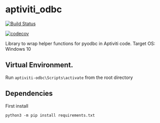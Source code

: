 # aptiviti_odbc

[![Build Status](https://travis-ci.com/aptiviti/aptiviti-odbc.svg?token=E9uUgMdmk5vs1dqfAzaP&branch=master)](https://travis-ci.com/aptiviti/aptiviti-odbc)

[![codecov](https://codecov.io/gh/aptiviti/aptiviti-odbc/branch/master/graph/badge.svg?token=UFVsUnyfTG)](https://codecov.io/gh/aptiviti/aptiviti-odbc)

Library to wrap helper functions for pyodbc in Aptiviti code. Target OS: Windows 10

## Virtual Environment.

Run `aptiviti-odbc\Scripts\activate` from the root directory

## Dependencies

First install 

`python3 -m pip install requirements.txt`

